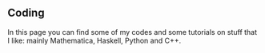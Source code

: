 ## Coding

In this page you can find some of my codes and some tutorials on stuff that I like: mainly Mathematica, Haskell, Python and C++.